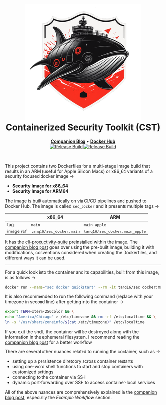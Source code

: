 <h1 align="center">
  <br>
  <img src=".github/assets/CST-Logo.png" alt="DISecT" width="375"></a>
  <br>Containerized Security Toolkit (CST)<br>
</h1>

<p align="center">
    <a href="https://tanishq.page/blog/posts/cst-guide/"><b>Companion Blog</b></a>  &bull;  
    <a href="https://hub.docker.com/r/tanq16/sec_docker"><b>Docker Hub</b></a><br>
    <a href="https://github.com/tanq16/containerized-security-toolkit/actions/workflows/sec-build.yml"><img src="https://github.com/tanq16/containerized-security-toolkit/actions/workflows/sec-build.yml/badge.svg" alt="Release Build"></a>
    <a href="https://github.com/tanq16/containerized-security-toolkit/actions/workflows/sec-build-arm.yml"><img src="https://github.com/tanq16/containerized-security-toolkit/actions/workflows/sec-build-arm.yml/badge.svg" alt="Release Build"></a>
</p>

<br>

This project contains two Dockerfiles for a multi-stage image build that results in an ARM (useful for Apple Silicon Macs) or x86_64 variants of a security focused docker image &rarr;

- **Security Image for x86_64**
- **Security Image for ARM64**

The image is built automatically on via CI/CD pipelines and pushed to Docker Hub. The image is called `sec_docker` and it presents multiple tags &rarr;

| | x86\_64 | ARM |
| --- | --- | --- |
| tag | `main` | `main_apple` |
| image ref | `tanq16/sec_docker:main` | `tanq16/sec_docker:main_apple` |

It has the [cli-productivity-suite](https://github.com/tanq16/cli-productivity-suite) preinstalled within the image. The [companion blog post](https://tanishq.page/blog/posts/cst-guide/) goes over using the pre-built image, building it with modifications, conventions considered when creating the Dockerfiles, and different ways it can be used.

---

For a quick look into the container and its capabilities, built from this image, is as follows &rarr; 

```bash
docker run --name="sec_docker_quickstart" --rm -it tanq16/sec_docker:main /bin/zsh
```

It is also recommended to run the following command (replace with your timezone in second line) after getting into the container &rarr;

```bash
export TERM=xterm-256color && \
echo "America/Chicago" > /etc/timezone && rm -rf /etc/localtime && \
ln -s "/usr/share/zoneinfo/$(cat /etc/timezone)" /etc/localtime
```

If you exit the shell, the container will be destroyed along with the information in the ephemeral filesystem. I recommend reading the [companion blog post](https://tanishq.page/blog/posts/cst-guide/) for a better workflow

There are several other nuances related to running the container, such as &rarr;

- setting up a persistence diretcory across container restarts
- using one-word shell functions to start and stop containers with customized settings
- connecting to the container via SSH
- dynamic port-forwarding over SSH to access container-local services

All of the above nuances are comprehensively explained in the [companion blog post](https://tanishq.page/blog/posts/cst-guide/), especially the *Example Workflow* section.
